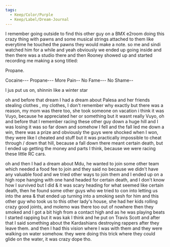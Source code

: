 ```yaml
---
tags:
  - Keep/Color/Purple
  - Keep/Label/Dream-Journal
---
```


I remember going outside to find this other guy on a BMX e2room doing this crazy thing with pawns and some musical strings attached to them like everytime he touched the pawns they would make a note. so me and sindi watched him for a while and yeah obviously we ended up going inside and then there was a studio there and then Rooney showed up and started recording me making a song titled:

Propane.

<Hook>

Cocaine---
Propane---
More Pain--
No Fame---
No Shame--

I jus put us on, shinnin like a winter star

oh and before that dream I had a dream about Palesa and her friends stealing clothes , my clothes, I don't remember why exactly but there was a reason, my mom was there too, she took someone on vacation i think it was Vuyo, because he appreciated her or something but it wasnt really Vuyo,
oh and before that I remember racing these other guy down a huge hill and I was losing it was so far down and somehow I fell and the fall led me down a win, there was a prize and obviously the guys were shocked when I won, they were like I cheated and stuff but it was practically impossible to cheat through / down that hill, because a fall down there meant certain death, but I ended up getting the money and parts I think, because we were racing these little RC cars.

oh and then I had a dream about Mdu, he wanted to join some other team which needed a food fee to join and they said no because we didn't have any valuable food and we tried other ways to join them and I ended up on a high rope hanging with one hand headed for certain death, and I don't know how I survived but I did & it was scary heading for what seemed like certain death, then he found some other guys who we tried to con into letting us into the area & that ended up turning into a smoking sesh for him and this other guy who took us to this other lady's house, she had her kids rolling crazy good joints, and molemo was there too out of nowhere then they smoked and I got a bit high from a contact high and as he was playing beats I started rapping but it was kak I think and he put on Travis Scott and after that I said something about the Kardashians destroying rappers after they leave them.
and then I had this vision where I was with them and they were walking on water somehow. they were doing this trick where they could glide on the water, it was crazy dope tho.